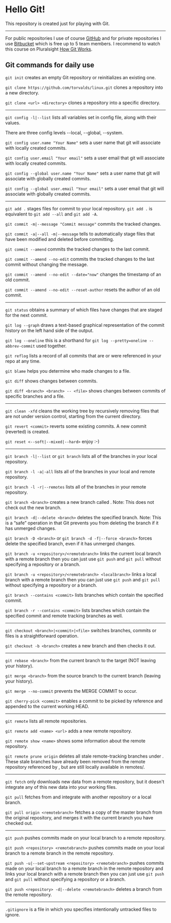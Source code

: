 # Hello Git!

This repository is created just for playing with Git.

***

For public repositories I use of course [GitHub](https://github.com) and for private repositories I use [Bitbucket](https://bitbucket.org) which is free up to 5 team members. I recommend to watch this course on Pluralsight [How Git Works](https://app.pluralsight.com/library/courses/how-git-works/).

## Git commands for daily use

`git init` creates an empty Git repository or reinitializes an existing one.

`git clone https://github.com/torvalds/linux.git` clones a repository into a new directory.

`git clone <url> <directory>` clones a repository into a specific directory.

***

`git config -l|--list` lists all variables set in config file, along with their values.

There are three config levels --local, --global, --system.

`git config user.name "Your Name"` sets a user name that git will associate with locally created commits.

`git config user.email "Your email"` sets a user email that git will associate with locally created commits. 

`git config --global user.name "Your Name"` sets a user name that git will associate with globally created commits.

`git config --global user.email "Your email"` sets a user email that git will associate with globally created commits. 

***

`git add .` stages files for commit to your local repository.
`git add .` is equivalent to `git add --all` and `git add -A`.

`git commit -m|--message "Commit message"` commits the tracked changes.

`git commit -a|--all -m|--message` tells to automatically stage files that have been modified and deleted before committing.

`git commit --amend` commits the tracked changes to the last commit.

`git commit --amend --no-edit` commits the tracked changes to the last commit without changing the message.

`git commit --amend --no-edit --date="now"` changes the timestamp of an old commit.

`git commit --amend --no-edit --reset-author` resets the author of an old commit.

***

`git status` obtains a summary of which files have changes that are staged for the next commit.

`git log --graph` draws a text-based graphical representation of the commit history on the left hand side of the output.

`git log --oneline` this is a shorthand for `git log --pretty=oneline --abbrev-commit` used together.

`git reflog` lists a record of all commits that are or were referenced in your repo at any time.

`git blame` helps you determine who made changes to a file.

`git diff` shows changes between commits.

`git diff <branch> <branch> -- <file>` shows changes between commits of specific branches and a file.

***

`git clean -xfd` cleans the working tree by recursively removing files that are not under version control, starting from the current directory.

`git revert <commit>` reverts some existing commits. A new commit (reverted) is created.

`git reset <--soft|--mixed|--hard>` enjoy :-)

***

`git branch -l|--list` or `git branch` lists all of the branches in your local repository.

`git branch -l -a|-all` lists all of the branches in your local and remote repository.

`git branch -l -r|--remotes` lists all of the branches in your remote repository.

`git branch <branch>` creates a new branch called <branch>. Note: This does not check out the new branch.
  
`git branch -d|--delete <branch>` deletes the specified branch. Note: This is a “safe” operation in that Git prevents you from deleting the branch if it has unmerged changes.

`git branch -D <branch>` or `git branch -d -f|--force <branch>` forces delete the specified branch, even if it has unmerged changes.

`git branch -u <repository>/<remotebranch>` links the current local branch with a remote branch then you can just use `git push` and `git pull` without specifying a repository or a branch.

`git branch -u <repository>/<remotebranch> <localbranch>` links a local branch with a remote branch then you can just use `git push` and `git pull` without specifying a repository or a branch.

`git branch --contains <commit>` lists branches which contain the specified commit.

`git branch -r --contains <commit>` lists branches which contain the specified commit and remote tracking branches as well.

***

`git checkout <branch>|<commit>|<file>` switches branches, commits or files is a straightforward operation.

`git checkout -b <branch>` creates a new branch and then checks it out.

***

`git rebase <branch>` from the current branch to the target (NOT leaving your history).

`git merge <branch>` from the source branch to the current branch (leaving your history).

`git merge --no-commit` prevents the MERGE COMMIT to occur.

`git cherry-pick <commit>` enables a commit to be picked by reference and appended to the current working HEAD.

***

`git remote` lists all remote repositories.

`git remote add <name> <url>` adds a new remote repository.

`git remote show <name>` shows some information about the remote repository.

`git remote prune origin` deletes all stale remote-tracking branches under <name>. These stale branches have already been removed from the remote repository referenced by <name>, but are still locally available in remotes/<name>.

***
`git fetch` only downloads new data from a remote repository, but it doesn't integrate any of this new data into your working files.

`git pull` fetches from and integrate with another repository or a local branch.

`git pull origin <remotebranch>` fetches a copy of the master branch from the original repository, and merges it with the current branch you have checked out.

***

`git push` pushes commits made on your local branch to a remote repository.

`git push <repository> <remotebranch>` pushes commits made on your local branch to a remote branch in the remote repository.

`git push -u|--set-upstream <repository> <remotebranch>` pushes commits made on your local branch to a remote branch in the remote repository and links your local branch with a remote branch then you can just use `git push` and `git pull` without specifying a repository or a branch.

`git push <repository> -d|--delete <remotebranch>` deletes a branch from the remote repository.

***

`.gitignore` is a file in which you specifies intentionally untracked files to ignore.
